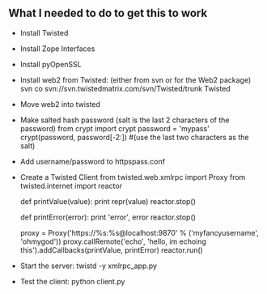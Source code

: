 What I needed to do to get this to work
---------------------------------------

* Install Twisted
* Install Zope Interfaces
* Install pyOpenSSL
* Install web2 from Twisted: (either from svn or for the Web2 package)
	svn co svn://svn.twistedmatrix.com/svn/Twisted/trunk Twisted
* Move web2 into twisted
* Make salted hash password (salt is the last 2 characters of the password)
	 from crypt import crypt
	 password = 'mypass'
	 crypt(password, password[-2:]) #(use the last two characters as the salt)
* Add username/password to httpspass.conf
* Create a Twisted Client
    from twisted.web.xmlrpc import Proxy
    from twisted.internet import reactor

    def printValue(value):
        print repr(value)
        reactor.stop()

    def printError(error):
        print 'error', error
        reactor.stop()

    proxy = Proxy('https://%s:%s@localhost:9870' % ('myfancyusername', 'ohmygod'))
    proxy.callRemote('echo', 'hello, im echoing this').addCallbacks(printValue, printError)
    reactor.run()
* Start the server:
	twistd -y xmlrpc_app.py
* Test the client:
	python client.py
